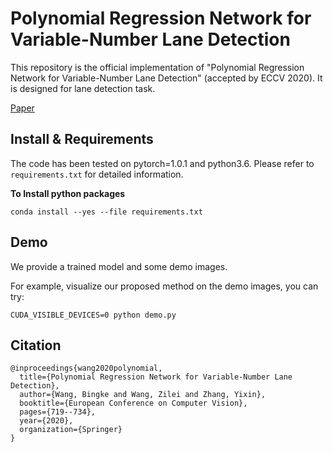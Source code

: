 # Polynomial Regression Network for Variable-Number Lane Detection
This repository is the official implementation of "Polynomial Regression Network for Variable-Number Lane Detection" (accepted by ECCV 2020). It is designed for lane detection task.

[Paper](https://www.ecva.net/papers/eccv_2020/papers_ECCV/papers/123630698.pdf) 


## Install & Requirements
The code has been tested on pytorch=1.0.1 and python3.6. Please refer to `requirements.txt` for detailed information.

**To Install python packages**
````
conda install --yes --file requirements.txt
````


## Demo
We provide a trained model and some demo images.

For example, visualize our proposed method on the demo images, you can try:
````
CUDA_VISIBLE_DEVICES=0 python demo.py
````




## Citation
```
@inproceedings{wang2020polynomial,
  title={Polynomial Regression Network for Variable-Number Lane Detection},
  author={Wang, Bingke and Wang, Zilei and Zhang, Yixin},
  booktitle={European Conference on Computer Vision},
  pages={719--734},
  year={2020},
  organization={Springer}
}
```
